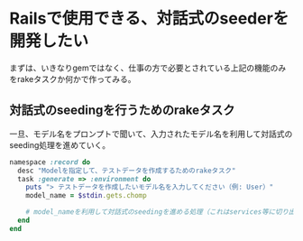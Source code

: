 # Railsで使用できる、対話式のseederを開発したい

まずは、いきなりgemではなく、仕事の方で必要とされている上記の機能のみをrakeタスクか何かで作ってみる。

## 対話式のseedingを行うためのrakeタスク
一旦、モデル名をプロンプトで聞いて、入力されたモデル名を利用して対話式のseeding処理を進めていく。

```ruby
namespace :record do
  desc "Modelを指定して、テストデータを作成するためのrakeタスク"
  task :generate => :environment do
    puts "> テストデータを作成したいモデル名を入力してください（例: User）"
    model_name = $stdin.gets.chomp

    # model_nameを利用して対話式のseedingを進める処理（これはservices等に切り出す）
  end
end

```
